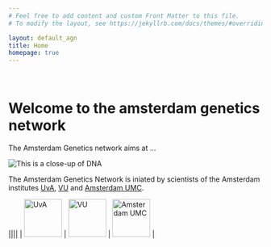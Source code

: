 ```yaml
---
# Feel free to add content and custom Front Matter to this file.
# To modify the layout, see https://jekyllrb.com/docs/themes/#overriding-theme-defaults

layout: default_agn
title: Home
homepage: true
---
```


<br />

# Welcome to the amsterdam genetics network

The Amsterdam Genetics network aims at ...

![This is a close-up of DNA]({{site.baseurl}}/images/dna-close-up.jpg "DNA")

The Amsterdam Genetics Network is iniated by scientists of the Amsterdam institutes [UvA](https://www.uva.nl/), [VU](https://vu.nl/) and [Amsterdam UMC](https://www.amsterdamumc.org/).

||||
| <img src="{{site.baseurl}}/images/uva.png" alt="UvA" title="UvA" height="75"/> | <img src="{{site.baseurl}}/images/vu.jpg" title="VU" alt="VU" height="75"/> | <img src="{{site.baseurl}}/images/aumc.jpg" title="Amsterdam UMC" alt="Amsterdam UMC" height="75"/> |


